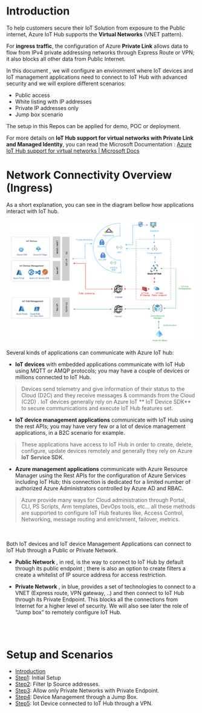 # Introduction

To help customers secure their IoT Solution from exposure to the Public internet, Azure IoT Hub supports the **Virtual Networks** (VNET pattern).

For **ingress traffic**, the configuration of Azure **Private Link** allows data to flow from IPv4 private addressing networks through Express Route or VPN; it also blocks all other data from Public Internet.

In this document , we will configure an environment where IoT devices and IoT management applications need to connect to IoT Hub with advanced security and we will explore different scenarios:

- Public access
- White listing with IP addresses
- Private IP addresses only
- Jump box scenario

The setup in this Repos can be applied for demo, POC or deployment.

For more details on **IoT Hub support for virtual networks with Private Link and Managed Identity**,  you can read the Microsoft Documentation : [Azure IoT Hub support for virtual networks | Microsoft Docs](https://docs.microsoft.com/en-us/azure/iot-hub/virtual-network-support)


# Network Connectivity Overview (Ingress)
As a short explanation, you can see in the diagram bellow how applications interact with IoT hub.

<img width="823" alt="private-endpoint-intro" src="https://github.com/chmagitt/iothub-private-endpoint/blob/main/media/Intro1.png">

Several kinds of applications can communicate with Azure IoT hub: 
- **IoT devices** with embedded applications communicate with IoT Hub using MQTT or AMQP protocols; you may have a couple of devices or millions connected to IoT Hub.
> Devices send telemetry and give information of their status to the Cloud (D2C) and they receive messages & commands from the Cloud (C2D) . IoT devices generally rely on Azure IoT ** IoT Device SDK** to secure communications and execute IoT Hub features set.

- **IoT device management applications** communicate with IoT Hub using the rest APIs; you may have very few or a lot of device management applications, in a B2C scenario for example.
> These applications have access to IoT Hub in order to create, delete, configure, update devices remotely and generally they rely on Azure **IoT Service SDK**.

- **Azure management applications** communicate with Azure Resource Manager using the Rest APIs for the configuration of Azure Services including IoT Hub; this connection is dedicated for a limited number of authorized Azure Administrators controlled by Azure AD and RBAC. 
> Azure provide many ways for Cloud administration through Portal, CLI, PS Scripts, Arm templates, DevOps tools, etc... all these methods are supported to configure  IoT Hub features like, Access Control, Networking, message routing and enrichment, failover, metrics.
<br>
<br>
Both IoT devices and IoT device Management Applications can connect to IoT Hub through a Public or Private Network.

- **Public Network** , in red, is the  way to connect to IoT Hub by default through its public endpoint ; there is also an option to create filters a create a whitelist of IP source address for access restriction.

- **Private Network** , in blue, provides a set of technologies to connect to a VNET (Express route, VPN gateway, ..) and then connect to IoT Hub through its Private Endpoint. This blocks all the connections from Internet for a higher level of security. We will also see later the role of “Jump box” to remotely configure IoT Hub.
<br>
<br>

# Setup and Scenarios

- [Introduction](https://github.com/chmagitt/iothub-private-endpoint#readme)
- [Step1](https://github.com/chmagitt/iothub-private-endpoint/blob/main/chapters/setup.md): Initial Setup
- [Step2](https://github.com/chmagitt/iothub-private-endpoint/blob/main/chapters/ipfilter.md): Filter Ip Source addresses.
- [Step3](https://github.com/chmagitt/iothub-private-endpoint/blob/main/chapters/endpoint.md): Allow only Private Networks with Private Endpoint.
- [Step4](https://github.com/chmagitt/iothub-private-endpoint/blob/main/chapters/jumpbox.md): Device Management through a Jump Box.
- [Step5](https://github.com/chmagitt/iothub-private-endpoint/blob/main/chapters/vpngateway.md): Iot Device connected to IoT Hub through a VPN.
